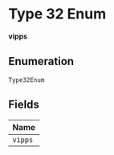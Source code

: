 
# Type 32 Enum

**vipps**

## Enumeration

`Type32Enum`

## Fields

| Name |
|  --- |
| `vipps` |

